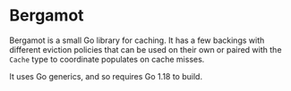 # Bergamot

Bergamot is a small Go library for caching. It has a few backings with different eviction policies
that can be used on their own or paired with the `Cache` type to coordinate populates on cache
misses.

It uses Go generics, and so requires Go 1.18 to build.
